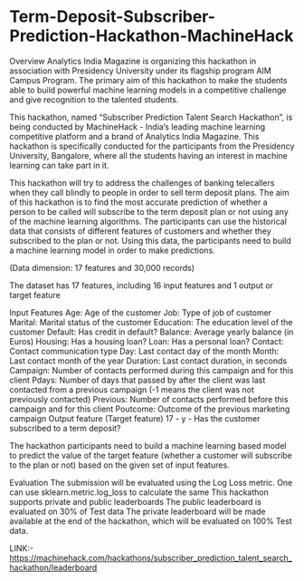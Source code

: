 # Term-Deposit-Subscriber-Prediction-Hackathon-MachineHack

Overview
Analytics India Magazine is organizing this hackathon in association with Presidency University under its flagship program AIM Campus Program. The primary aim of this hackathon to make the students able to build powerful machine learning models in a competitive challenge and give recognition to the talented students.

This hackathon, named “Subscriber Prediction Talent Search Hackathon”, is being conducted by MachineHack - India’s leading machine learning competitive platform and a brand of Analytics India Magazine. This hackathon is specifically conducted for the participants from the Presidency University, Bangalore, where all the students having an interest in machine learning can take part in it.

This hackathon will try to address the challenges of banking telecallers when they call blindly to people in order to sell term deposit plans. The aim of this hackathon is to find the most accurate prediction of whether a person to be called will subscribe to the term deposit plan or not using any of the machine learning algorithms. The participants can use the historical data that consists of different features of customers and whether they subscribed to the plan or not. Using this data, the participants need to build a machine learning model in order to make predictions.

(Data dimension: 17 features and 30,000 records)

The dataset has 17 features, including 16 input features and 1 output or target feature

Input Features
Age: Age of the customer
Job: Type of job of customer
Marital: Marital status of the customer
Education: The education level of the customer
Default: Has credit in default?
Balance: Average yearly balance (in Euros)
Housing: Has a housing loan?
Loan: Has a personal loan?
Contact: Contact communication type
Day: Last contact day of the month
Month: Last contact month of the year
Duration: Last contact duration, in seconds
Campaign: Number of contacts performed during this campaign and for this client
Pdays: Number of days that passed by after the client was last contacted from a previous campaign (-1 means the client was not previously contacted)
Previous: Number of contacts performed before this campaign and for this client
Poutcome: Outcome of the previous marketing campaign
  Output feature (Target feature)
 17 - y - Has the customer subscribed to a term deposit?

The hackathon participants need to build a machine learning based model to predict the value of the target feature (whether a customer will subscribe to the plan or not) based on the given set of input features.


Evaluation
The submission will be evaluated using the Log Loss metric. One can use sklearn.metric.log_loss to calculate the same
This hackathon supports private and public leaderboards
The public leaderboard is evaluated on 30% of Test data
The private leaderboard will be made available at the end of the hackathon, which will be evaluated on 100% Test data.

LINK:- https://machinehack.com/hackathons/subscriber_prediction_talent_search_hackathon/leaderboard 
